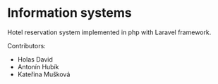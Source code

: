# Information systems  #

Hotel reservation system implemented in php with Laravel framework.

Contributors:
* Holas David
* Antonín Hubík
* Kateřina Mušková 
